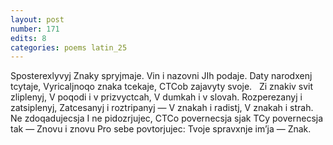 ```yaml
---
layout: post
number: 171
edits: 8
categories: poems latin_25
---
```


Sposterexlyvyj
Znaky spryjmaje. 
Vin i nazovni 
JIh podaje. 
Daty narodxenj tcytaje,
Vyricaljnoqo znaka tcekaje, 
CTCob zajavyty svoje.
 
Zi znakiv svit zliplenyj, 
V poqodi i v prizvyctcah, 
V dumkah i v slovah.
Rozperezanyj i zatsiplenyj,
Zatcesanyj i roztripanyj —
V znakah i radistj,
V znakah i strah.
 
Ne zdoqadujecsja 
I ne pidozrjujec,
CTCo povernecsja sjak 
TCy povernecsja tak —
Znovu i znovu 
Pro sebe povtorjujec:
Tvoje spravxnje im’ja —
Znak.
